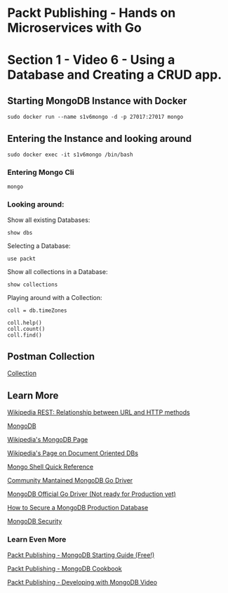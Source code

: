 # Packt Publishing - Hands on Microservices with Go
# Section 1 - Video 6 - Using a Database and Creating a CRUD app.

## Starting MongoDB Instance with Docker

`sudo docker run --name s1v6mongo -d -p 27017:27017 mongo` 

## Entering the Instance and looking around

`sudo docker exec -it s1v6mongo /bin/bash`

### Entering Mongo Cli

`mongo`

### Looking around:

Show all existing Databases: 

`show dbs`

Selecting a Database:

`use packt`

Show all collections in a Database:

`show collections`

Playing around with a Collection:

```
coll = db.timeZones

coll.help()
coll.count()
coll.find()
```

## Postman Collection

[Collection](https://github.com/PacktPublishing/Hands-on-Microservices-with-Go/blob/master/section-1/video-6/S1V6.postman_collection.json)

## Learn More

[Wikipedia REST: Relationship between URL and HTTP methods](https://en.wikipedia.org/wiki/Representational_state_transfer#Relationship_between_URL_and_HTTP_methods)

[MongoDB](https://www.mongodb.com/)

[Wikipedia's MongoDB Page](https://en.wikipedia.org/wiki/MongoDB)

[Wikipedia's Page on Document Oriented DBs](https://en.wikipedia.org/wiki/Document-oriented_database)

[Mongo Shell Quick Reference](https://docs.mongodb.com/manual/reference/mongo-shell/)

[Community Mantained MongoDB Go Driver](https://github.com/globalsign/mgo)

[MongoDB Official Go Driver (Not ready for Production yet)](https://github.com/mongodb/mongo-go-driver)

[How to Secure a MongoDB Production Database](https://www.cyberciti.biz/faq/how-to-secure-mongodb-nosql-production-database/)

[MongoDB Security](https://docs.mongodb.com/manual/security/)

### Learn Even More

[Packt Publishing - MongoDB Starting Guide (Free!)](https://www.packtpub.com/packt/free-ebook/mongoDB-starter-guide)

[Packt Publishing - MongoDB Cookbook](https://www.packtpub.com/big-data-and-business-intelligence/mongodb-cookbook)

[Packt Publishing - Developing with MongoDB Video](https://www.packtpub.com/big-data-and-business-intelligence/developing-mongodb-video)
